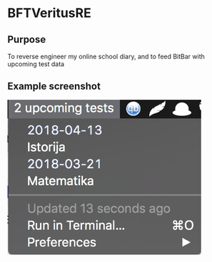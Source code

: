 # BFTVeritusRE
## Purpose
To reverse engineer my online school diary, and to feed BitBar with upcoming test data
## Example screenshot
![Example usage](example.png?raw=true)
